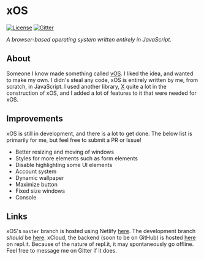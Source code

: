 # xOS

[![License](https://img.shields.io/github/license/thexproject/xos.svg?style=flat)](https://github.com/thexproject/xos/blob/master/LICENSE)
[![Gitter](https://img.shields.io/gitter/room/thexproject/xOS.svg)](https://gitter.im/thexproject/xOS)

*A browser-based operating system written entirely in JavaScript.*

## About

Someone I know made something called [vOS](https://vos.codexcore.com/). I liked the idea, and wanted to make my own. I didn's steal any code, xOS is entirely written by me, from scratch, in JavaScript. I used another library, [X](https://github.com/thexproject/x/) quite a lot in the construction of xOS, and I added a lot of features to it that were needed for xOS.

## Improvements

xOS is still in development, and there is a lot to get done. The below list is primarily for me, but feel free to submit a PR or Issue!

- Better resizing and moving of windows
- Styles for more elements such as form elements
- Disable highlighting some UI elements
- Account system
- Dynamic wallpaper
- Maximize button
- Fixed size windows
- Console

## Links

xOS's `master` branch is hosted using Netlify [here](https://xos.netlify.com/). The development branch *should* be [here](https://xos-dev.netlify.com/). xCloud, the backend (soon to be on GitHub) is hosted [here](https://repl.it/@FelixMattick/xCloud) on repl.it. Because of the nature of repl.it, it may spontaneously go offline. Feel free to message me on Gitter if it does.